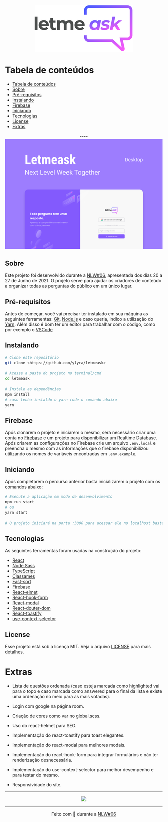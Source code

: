 <p align="center">
  <a href="https://letmeask.yanlyra.com.br/">
    <img src=".github/logo.svg"/>
  </a>
</p>

# Tabela de conteúdos

<!--ts-->

- [Tabela de conteúdos](#tabela-de-conteúdos)
- [Sobre](#sobre)
- [Pré-requisitos](#pré-requisitos)
- [Instalando](#instalando)
- [Firebase](#firebase)
- [Iniciando](#iniciando)
- [Tecnologias](#tecnologias)
- [License](#license)
- [Extras](#extras)
<!--te-->

<p align="center">
  ----
  <a href="https://letmeask.yanlyra.com.br/">
    <img src=".github/cover.svg"/>
  </a>
</p>

## Sobre

Este projeto foi desenvolvido durante a [NLW#06](http://nextlevelweek.com/), apresentada dos dias 20 a 27 de Junho de 2021. O projeto serve para ajudar os criadores de conteúdo a organizar todas as perguntas do público em um único lugar.

## Pré-requisitos

Antes de começar, você vai precisar ter instalado em sua máquina as seguintes ferramentas:
[Git](https://git-scm.com), [Node.js](https://nodejs.org/en/) e caso queria, indico a utilização do [Yarn](https://yarnpkg.com/). Além disso é bom ter um editor para trabalhar com o código, como por exemplo o [VSCode](https://code.visualstudio.com/)

## Instalando

```bash
# Clone este repositório
git clone <https://github.com/ylyra/letmeask>

# Acesse a pasta do projeto no terminal/cmd
cd letmeask

# Instale as dependências
npm install
# caso tenha instaldo o yarn rode o comando abaixo
yarn
```

## Firebase

Após clonarem o projeto e iniciarem o mesmo, será necessário criar uma conta no [Firebase](https://firebase.google.com/) e um projeto para disponibilizar um Realtime Database. Após criarem as configurações no Firebase crie um arquivo `.env.local` e preencha o mesmo com as informações que o firebase disponibilizou utilizando os nomes de variáveis encontradas em `.env.example`.

## Iniciando

Após completarem o percurso anterior basta inicializarem o projeto com os comandos abaixo:

```bash
# Execute a aplicação em modo de desenvolvimento
npm run start
# ou
yarn start

# O projeto iniciará na porta :3000 para acessar ele no localhost basta ir em <http://localhost:3000>
```

## Tecnologias

As seguintes ferramentas foram usadas na construção do projeto:

- [React](https://pt-br.reactjs.org/)
- [Node Sass](https://github.com/sass/node-sass)
- [TypeScript](https://www.typescriptlang.org/)
- [Classames](https://github.com/JedWatson/classnames#readme)
- [Fast-sort](https://github.com/snovakovic/fast-sort)
- [Firebase](https://firebase.google.com/)
- [React-elmet](https://github.com/nfl/react-helmet#readme)
- [React-hook-form](https://www.react-hook-form.com/)
- [React-modal](https://github.com/reactjs/react-modal)
- [React-douter-dom](https://github.com/ReactTraining/react-router#readme)
- [React-toastify](https://fkhadra.github.io/react-toastify/introduction)
- [use-context-selector](https://github.com/dai-shi/use-context-selector#readme)

## License

Esse projeto está sob a licença MIT. Veja o arquivo [LICENSE](LICENSE.md) para mais detalhes.

# Extras

- Lista de questões ordenada (caso esteja marcada
  como highlighted vai para o topo e caso marcada como answered para o final da lista e existe uma ordenação no meio para as mais votadas).
- Login com google na página room.

- Criação de cores como var no global.scss.

- Uso do react-helmet para SEO.

- Implementação do react-toastify para toast
  elegantes.
- Implementação do react-modal para melhores modais.

- Implementação do react-hook-form para integrar
  formulários e não ter renderização desnecessária.
- Implementação do use-context-selector para melhor
  desempenho e para testar do mesmo.
- Responsividade do site.

---

<p align="center">
  <a href="https://letmeask.yanlyra.com.br/">
    <img src="https://img.shields.io/static/v1?label=Site&message=LetMeAsk&color=7159c1&style=for-the-badge&logo=ghost"/>
  </a>
</p>

---

<p align="center">
Feito com 💜 durante a <a href="http://nextlevelweek.com/">NLW#06</a>
</p>
